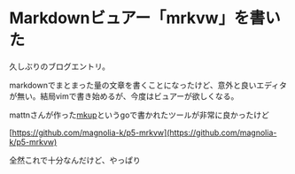 # Markdownビュアー「mrkvw」を書いた

久しぶりのブログエントリ。

markdownでまとまった量の文章を書くことになったけど、意外と良いエディタが無い。結局vimで書き始めるが、今度はビュアーが欲しくなる。

mattnさんが作った[mkup](https://github.com/mattn/mkup)というgoで書かれたツールが非常に良かったけど

[https://github.com/magnolia-k/p5-mrkvw](https://github.com/magnolia-k/p5-mrkvw)

全然これで十分なんだけど、やっぱり
